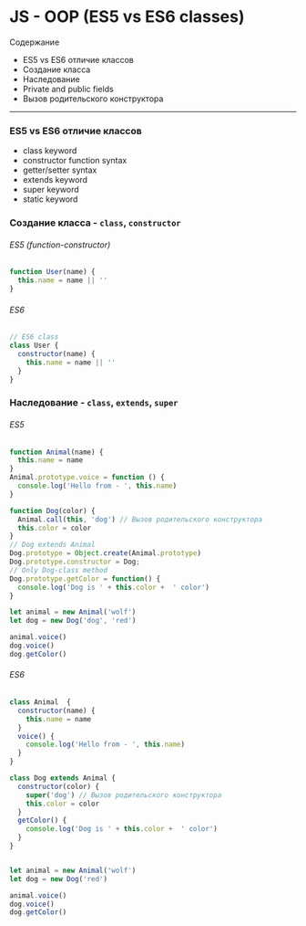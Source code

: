 # JS - OOP (ES5 vs ES6 classes)


Содержание
* ES5 vs ES6 отличие классов
* Создание класса
* Наследование
* Private and public fields
* Вызов родительского конструктора

--- 

### ES5 vs ES6 отличие классов
- class keyword
- constructor function syntax
- getter/setter syntax
- extends keyword
- super keyword
- static keyword

### Создание класса - `class`, `constructor`
###### ES5 (function-constructor) 
```js
function User(name) {
  this.name = name || ''
}
```

###### ES6 
```js
// ES6 class
class User {
  constructor(name) {
    this.name = name || ''
  }
}
```

### Наследование - `class`, `extends`, `super` 
###### ES5 
```js
function Animal(name) {
  this.name = name
}
Animal.prototype.voice = function () {
  console.log('Hello from - ', this.name)
}

function Dog(color) {
  Animal.call(this, 'dog') // Вызов родительского конструктора 
  this.color = color
}
// Dog extends Animal
Dog.prototype = Object.create(Animal.prototype) 
Dog.prototype.constructor = Dog;
// Only Dog-class method
Dog.prototype.getColor = function() {
  console.log('Dog is ' + this.color +  ' color')
}

let animal = new Animal('wolf')
let dog = new Dog('dog', 'red')

animal.voice()
dog.voice()
dog.getColor()
```

###### ES6
```js
class Animal  {
  constructor(name) {
    this.name = name
  }
  voice() {
    console.log('Hello from - ', this.name)
  }
}

class Dog extends Animal {
  constructor(color) {
    super('dog') // Вызов родительского конструктора
    this.color = color
  }
  getColor() {
    console.log('Dog is ' + this.color +  ' color')
  }
}


let animal = new Animal('wolf')
let dog = new Dog('red')

animal.voice()
dog.voice()
dog.getColor()
```
